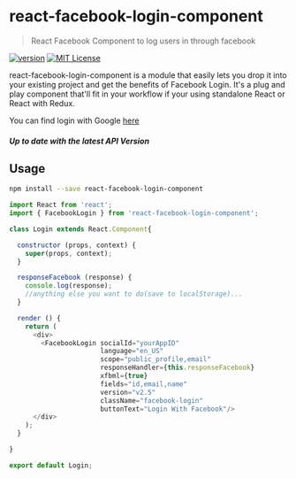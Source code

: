# react-facebook-login-component
> React Facebook Component to log users in through facebook

[![version](https://img.shields.io/npm/v/react-facebook-login-component.svg?style=flat-square)](http://npm.im/react-google-login-component)
[![MIT License](https://img.shields.io/npm/l/react-facebook-login-component.svg?style=flat-square)](http://opensource.org/licenses/MIT)

react-facebook-login-component is a module that easily lets you drop it into
your existing project and get the benefits of Facebook Login. It's a plug and
play component that'll fit in your workflow if your using standalone React or
React with Redux.

You can find login with Google [here](https://github.com/kennetpostigo/react-google-login-component)

##### Up to date with the latest API Version

## Usage
```bash
npm install --save react-facebook-login-component
```

```js
import React from 'react';
import { FacebookLogin } from 'react-facebook-login-component';

class Login extends React.Component{

  constructor (props, context) {
    super(props, context);
  }

  responseFacebook (response) {
    console.log(response);
    //anything else you want to do(save to localStorage)...
  }

  render () {
    return (
      <div>
        <FacebookLogin socialId="yourAppID"
                       language="en_US"
                       scope="public_profile,email"
                       responseHandler={this.responseFacebook}
                       xfbml={true}
                       fields="id,email,name"
                       version="v2.5"
                       className="facebook-login"
                       buttonText="Login With Facebook"/>
      </div>
    );
  }

}

export default Login;

```
